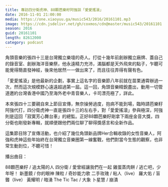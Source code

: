 ```yaml
---
title: 專訪四分衛虎神、88顆芭樂籽阿強談「愛愛搖滾」
date: 2016-11-01 21:00:00
media: https://one.xiaoyuu.ga/music543/2016/20161101.mp3
image: https://cdn.jsdelivr.net/gh/coxmos/cdn@master/music543/20161101.jpg
season: 2016
guid: 20161101
length: 82612000
category: podcast
---
```


角頭音樂的張四十三是台灣獨立樂壇的奇人。打從十幾年前創辦獨立廠牌、蓋自己的錄音室、創辦海洋音樂祭，他永遠精力充沛，滿腦都是天外飛來的點子，乍聽可能覺得簡直發神經，後來他居然一一做出來了，而且往往弄得有聲有色。

「愛愛搖滾」是他最新的企劃，事實上這名字的音樂節八年前就在苗栗通霄辦過一次，然而這次規模野心遠遠超過第一屆。這一回，角頭音樂精銳盡出，動用一切管道邀約台灣香港中國乃至海外老中青音樂人，卡司漂亮極了，詳此。

本來張四十三要親自來上節目宣傳，無奈操勞過度，抱病不能到場，臨時請芭樂籽阿強代打，四分衛虎神一直是張四十三的左右手，對「愛愛搖滾」參與極深，阿強則是這回「寂寞芳心舞台車」的總監。正好88顆芭樂籽剛拿下兩座金音大獎，四分衛也剛發新專輯，就順便跟他們兩位聊了聊得獎感言和全新作品。

這集節目除了宣傳活動，也介紹了幾位角頭新品牌Her合輯收錄的女性音樂人，阿強和虎神這些年始終在台灣獨立音樂圈第一線奮戰，他們對當今生態的觀察，也非常生動到位，不聽可惜！

播出曲目：

88顆芭樂籽 / 追太陽的人
四分衛 / 愛曾經讓我們在一起
雞蛋蒸肉餅 / 逃亡吧，少年呀！
新墨鏡 / 你的眼神
陳粒 / 奇妙能力歌
二手玫瑰 / 粘人（live）
羅大佑 / 盲聾（live）
黃耀明 / 暗湧
The Tic Tac / 大象
卜星慧 / 崩潰
